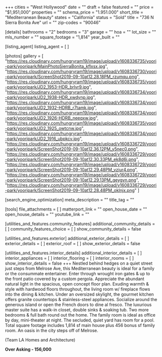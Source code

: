 +++
cities = "West Hollywood"
date = ""
draft = false
featured = ""
price = "$1,951,000"
properties = ""
schema_price = "1.951.000"
short_title = "Mediterranean Beauty"
states = "California"
status = "Sold"
title = "736 N Sierra Bonita Ave"
url = ""
zip-codes = "90046"

[details]
bathrooms = "2"
bedrooms = "3"
garage = ""
hoa = ""
lot_size = ""
mls_number = ""
square_footage = "1,814"
year_built = ""

[listing_agent]
listing_agent = [ ]

[photos]
gallery = [
  "https://res.cloudinary.com/hungryram19/image/upload/v1608336735/yoori-park/yooripark/MainPhotoSierraBonita_kflxsx.jpg",
  "https://res.cloudinary.com/hungryram19/image/upload/v1608336730/yoori-park/yooripark/ScreenShot2019-09-10at12.28.18PM_rzumqu.png",
  "https://res.cloudinary.com/hungryram19/image/upload/v1608336735/yoori-park/yooripark/JD2_1953-HDR_brlvr9.jpg",
  "https://res.cloudinary.com/hungryram19/image/upload/v1608336734/yoori-park/yooripark/JD2_1938-HDR_xwdynp.jpg",
  "https://res.cloudinary.com/hungryram19/image/upload/v1608336734/yoori-park/yooripark/JD2_1932-HDRB_r7tamk.jpg",
  "https://res.cloudinary.com/hungryram19/image/upload/v1608336734/yoori-park/yooripark/JD2_1926-HDRB_neeqxw.jpg",
  "https://res.cloudinary.com/hungryram19/image/upload/v1608336735/yoori-park/yooripark/JD2_1925_owtcnw.jpg",
  "https://res.cloudinary.com/hungryram19/image/upload/v1608336734/yoori-park/yooripark/JD2_1916_ubpkcv.jpg",
  "https://res.cloudinary.com/hungryram19/image/upload/v1608336729/yoori-park/yooripark/ScreenShot2019-09-10at12.36.12PM_y5nec0.png",
  "https://res.cloudinary.com/hungryram19/image/upload/v1608336729/yoori-park/yooripark/ScreenShot2019-09-10at12.30.33PM_ek8d6i.png",
  "https://res.cloudinary.com/hungryram19/image/upload/v1608336729/yoori-park/yooripark/ScreenShot2019-09-10at12.29.48PM_vziur4.png",
  "https://res.cloudinary.com/hungryram19/image/upload/v1608336729/yoori-park/yooripark/ScreenShot2019-09-10at12.29.13PM_geygvn.png",
  "https://res.cloudinary.com/hungryram19/image/upload/v1608336729/yoori-park/yooripark/ScreenShot2019-09-10at12.28.48PM_oklnjx.png"
]

[search_engine_optimization]
meta_description = ""
title_tag = ""

[tools]
file_attachments = [ ]
matterport_link = ""
open_house_date = ""
open_house_details = ""
youtube_link = ""

[utilities_and_features.community_features]
additional_community_details = [ ]
community_features_choice = [ ]
show_community_details = false

[utilities_and_features.exterior]
additional_exterior_details = [ ]
exterior_details = [ ]
exterior_roof = [ ]
show_exterior_details = false

[utilities_and_features.interior_details]
additional_interior_details = [ ]
interior_appliances = [ ]
interior_flooring = [ ]
interior_rooms = [ ]
show_interior_details = false
+++
Nestled behind hedges on a quiet street just steps from Melrose Ave, this Mediterranean beauty is ideal for a family or the consummate entertainer. Enter through wrought iron gates & up to the front patio covered by a custom pergola. Appreciate the abundant natural light in the spacious, open concept floor plan. Exuding warmth & style with hardwood floors throughout, the living room w/ fireplace flows into the dining & kitchen. Under an oversized skylight, the gourmet kitchen offers granite countertops & stainless-steel appliances. Socialize around the generous island or open the French doors to dine al fresco. The luxurious master suite has a walk-in closet, double sinks & soaking tub. Two more bedrooms & full bath round out the home. The family room is ideal as office by day, mini-theater at night. The secluded, quiet yard has room for a pool. Total square footage includes 1,814 sf main house plus 456 bonus sf family room. An oasis in the city steps off of Melrose.

(Team LA Homes and Architecture)

**Over Asking - 156,000**